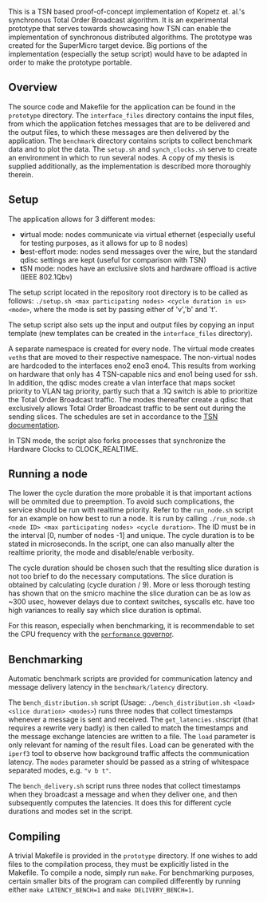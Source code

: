 This is a TSN based proof-of-concept implementation of Kopetz et. al.'s synchronous Total Order Broadcast algorithm. It is an experimental prototype that serves towards showcasing how TSN can enable the implementation of synchronous distributed algorithms.
The prototype was created for the SuperMicro target device. Big portions of the implementation (especially the setup script) would have to be adapted in order to make the prototype portable.

## Overview

The source code and Makefile for the application can be found in the `prototype` directory. The `interface_files` directory contains the input files, from which the application fetches messages that are to be delivered and the output files, to which these messages are then delivered by the application. The `benchmark` directory contains scripts to collect benchmark data and to plot the data.
The `setup.sh` and `synch_clocks.sh` serve to create an environment in which to run several nodes. 
A copy of my thesis is supplied additionally, as the implementation is described more thoroughly therein.

## Setup

The application allows for 3 different modes: 

- **v**irtual mode: nodes communicate via virtual ethernet (especially useful for testing purposes, as it allows for up to 8 nodes)
- **b**est-effort mode: nodes send messages over the wire, but the standard qdisc settings are kept (useful for comparison with TSN)
- **t**SN mode: nodes have an exclusive slots and hardware offload is active (IEEE 802.1Qbv)

The setup script located in the repository root directory is to be called as follows: 
`./setup.sh <max participating nodes> <cycle duration in us> <mode>`, where the mode is set by passing either of 'v','b' and 't'.

The setup script also sets up the input and output files by copying an input template (new templates can be created in the `interface_files` directory).

A separate namespace is created for every node. The virtual mode creates `veth`s that are moved to their respective namespace. The non-virtual nodes are hardcoded to the interfaces eno2 eno3 eno4. This results from working on hardware that only has 4 TSN-capable nics and eno1 being used for ssh.
In addition, the qdisc modes create a vlan interface that maps socket priority to VLAN tag priority, partly such that a .1Q switch is able to prioritize the Total Order Broadcast traffic. The modes thereafter create a qdisc that exclusively allows Total Order Broadcast traffic to be sent out during the sending slices. The schedules are set in accordance to the [TSN documentation](https://tsn.readthedocs.io/).

In TSN mode, the script also forks processes that synchronize the Hardware Clocks to CLOCK_REALTIME.

## Running a node

The lower the cycle duration the more probable it is that important actions will be ommited due to preemption. To avoid such complications, the service should be run with realtime priority. Refer to the `run_node.sh` script for an example on how best to run a node. It is run by calling `./run_node.sh <node ID> <max participating nodes> <cycle duration>`. The ID must be in the interval [0, number of nodes -1] and unique. The cycle duration is to be stated in microseconds. In the script, one can also manually alter the realtime priority, the mode and disable/enable verbosity.

The cycle duration should be chosen such that the resulting slice duration is not too brief to do the necessary computations. The slice duration is obtained by calculating (cycle duration / 9). More or less thorough testing has shown that on the smicro machine the slice duration can be as low as ~300 usec, however delays due to context switches, syscalls etc. have too high variances to really say which slice duration is optimal.

For this reason, especially when benchmarking, it is recommendable to set the CPU frequency with the [`performance` governor](https://wiki.archlinux.org/title/CPU_frequency_scaling#Scaling_governors).

## Benchmarking

Automatic benchmark scripts are provided for communication latency and message delivery latency in the `benchmark/latency` directory.

The `bench_distribution.sh` script (Usage: `./bench_distribution.sh <load> <slice duration> <modes>`) runs three nodes that collect timestamps whenever a message is sent and received. The `get_latencies.sh`script (that requires a rewrite very badly) is then called to match the timestamps and the message exchange latencies are written to a file. The `load` parameter is only relevant for naming of the result files. Load can be generated with the `iperf3` tool to observe how background traffic affects the communication latency. The `modes` parameter should be passed as a string of whitespace separated modes, e.g. `"v b t"`.

The `bench_delivery.sh` script runs three nodes that collect timestamps when they broadcast a message and when they deliver one, and then subsequently computes the latencies. It does this for different cycle durations and modes set in the script.

## Compiling

A trivial Makefile is provided in the `prototype` directory. If one wishes to add files to the compilation process, they must be explicitly listed in the Makefile. To compile a node, simply run `make`. For benchmarking purposes, certain smaller bits of the program can compiled differently by running either `make LATENCY_BENCH=1` and `make DELIVERY_BENCH=1`.
